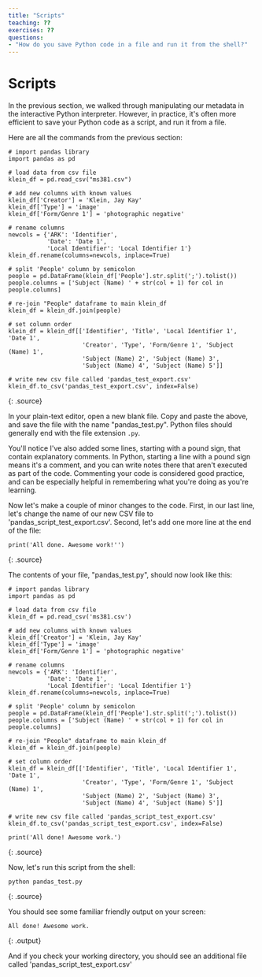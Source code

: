 ```yaml
---
title: "Scripts"
teaching: ??
exercises: ??
questions:
- "How do you save Python code in a file and run it from the shell?"
---
```


# Scripts

In the previous section, we walked through manipulating our metadata in the interactive Python interpreter. However, in practice, it's often more efficient to save your Python code as a script, and run it from a file.

Here are all the commands from the previous section:

```
# import pandas library
import pandas as pd

# load data from csv file
klein_df = pd.read_csv("ms381.csv")

# add new columns with known values
klein_df['Creator'] = 'Klein, Jay Kay'
klein_df['Type'] = 'image'
klein_df['Form/Genre 1'] = 'photographic negative'

# rename columns
newcols = {'ARK': 'Identifier', 
    	   'Date': 'Date 1',
    	   'Local Identifier': 'Local Identifier 1'}
klein_df.rename(columns=newcols, inplace=True)

# split 'People' column by semicolon
people = pd.DataFrame(klein_df['People'].str.split(';').tolist())
people.columns = ['Subject (Name) ' + str(col + 1) for col in people.columns]

# re-join "People" dataframe to main klein_df
klein_df = klein_df.join(people)

# set column order
klein_df = klein_df[['Identifier', 'Title', 'Local Identifier 1', 'Date 1', 
					 'Creator', 'Type', 'Form/Genre 1', 'Subject (Name) 1',
					 'Subject (Name) 2', 'Subject (Name) 3',
					 'Subject (Name) 4', 'Subject (Name) 5']]

# write new csv file called 'pandas_test_export.csv'
klein_df.to_csv('pandas_test_export.csv', index=False)
```
{: .source}

In your plain-text editor, open a new blank file. Copy and paste the above, and save the file with the name "pandas_test.py". Python files should generally end with the file extension `.py`.

You'll notice I've also added some lines, starting with a pound sign, that contain explanatory comments. In Python, starting a line with a pound sign means it's a comment, and you can write notes there that aren't executed as part of the code. Commenting your code is considered good practice, and can be especially helpful in remembering what you're doing as you're learning.

Now let's make a couple of minor changes to the code. First, in our last line, let's change the name of our new CSV file to 'pandas_script_test_export.csv'. Second, let's add one more line at the end of the file:

~~~
print('All done. Awesome work!'')
~~~
{: .source}

The contents of your file, "pandas_test.py", should now look like this:
~~~
# import pandas library
import pandas as pd

# load data from csv file
klein_df = pd.read_csv('ms381.csv')

# add new columns with known values
klein_df['Creator'] = 'Klein, Jay Kay'
klein_df['Type'] = 'image'
klein_df['Form/Genre 1'] = 'photographic negative'

# rename columns
newcols = {'ARK': 'Identifier', 
    	   'Date': 'Date 1',
    	   'Local Identifier': 'Local Identifier 1'}
klein_df.rename(columns=newcols, inplace=True)

# split 'People' column by semicolon
people = pd.DataFrame(klein_df['People'].str.split(';').tolist())
people.columns = ['Subject (Name) ' + str(col + 1) for col in people.columns]

# re-join "People" dataframe to main klein_df
klein_df = klein_df.join(people)

# set column order
klein_df = klein_df[['Identifier', 'Title', 'Local Identifier 1', 'Date 1', 
					 'Creator', 'Type', 'Form/Genre 1', 'Subject (Name) 1',
					 'Subject (Name) 2', 'Subject (Name) 3',
					 'Subject (Name) 4', 'Subject (Name) 5']]

# write new csv file called 'pandas_script_test_export.csv'
klein_df.to_csv('pandas_script_test_export.csv', index=False)

print('All done! Awesome work.')
~~~
{: .source}

Now, let's run this script from the shell:

~~~
python pandas_test.py
~~~
{: .source}

You should see some familiar friendly output on your screen:

~~~
All done! Awesome work.
~~~
{: .output}

And if you check your working directory, you should see an additional file called 'pandas_script_test_export.csv'

